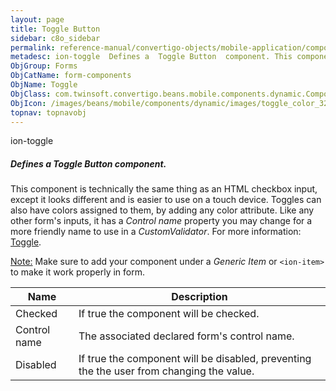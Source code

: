 ```yaml
---
layout: page
title: Toggle Button
sidebar: c8o_sidebar
permalink: reference-manual/convertigo-objects/mobile-application/components/form-components/toggle-button/
metadesc: ion-toggle  Defines a  Toggle Button  component. This component is technically the same thing as an HTML checkbox input, except it looks different and
ObjGroup: Forms
ObjCatName: form-components
ObjName: Toggle
ObjClass: com.twinsoft.convertigo.beans.mobile.components.dynamic.ComponentManager$1
ObjIcon: /images/beans/mobile/components/dynamic/images/toggle_color_32x32.png
topnav: topnavobj
---
```

ion-toggle
##### Defines a <i>Toggle Button</i> component.
This component is technically the same thing as an HTML checkbox input, except it looks different and is easier to use on a touch device. Toggles can also have colors assigned to them, by adding any color attribute.
Like any other form's inputs, it has a <i>Control name</i> property you may change for a more friendly name to use in a <i>CustomValidator</i>.
 For more information: <a href='https://ionicframework.com/docs/v3/components/#toggle' target='_blank'>Toggle</a>.

<span class='orangetwinsoft'><u>Note:</u></span> Make sure to add your component under a <i>Generic Item</i> or <code>&lt;ion-item&gt;</code> to make it work properly in form.

Name | Description 
--- | ---
Checked | If true the component will be checked.
Control name | The associated declared form's control name.
Disabled | If true the component will be disabled, preventing the the user from changing the value.

